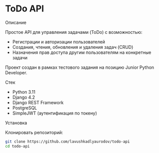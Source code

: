 # ToDo API

Описание

Простое API для управления задачами (ToDo) с возможностью:

- Регистрации и авторизации пользователей
- Создания, чтения, обновления и удаления задач (CRUD)
- Назначения прав доступа другим пользователям на конкретные задачи

Проект создан в рамках тестового задания на позицию Junior Python Developer.
 
 Стек

- Python 3.11
- Django 4.2
- Django REST Framework
- PostgreSQL
- SimpleJWT (аутентификация по токену)

Установка

Клонировать репозиторий:

```bash
git clone https://github.com/lavushkadlyaurodov/todo-api
cd todo-api
